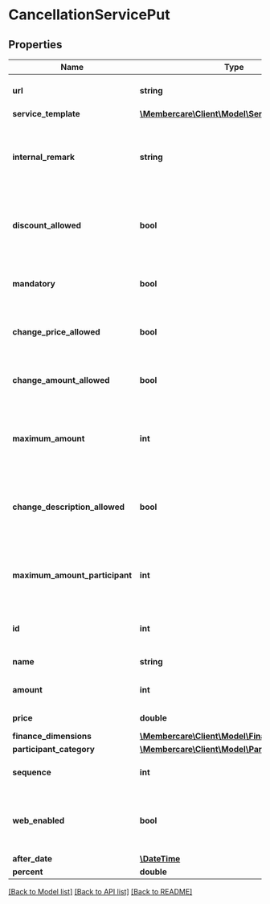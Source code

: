 # CancellationServicePut

## Properties
Name | Type | Description | Notes
------------ | ------------- | ------------- | -------------
**url** | **string** | The link to the current resource | [optional] 
**service_template** | [**\Membercare\Client\Model\ServiceTemplate**](ServiceTemplate.md) |  | [optional] 
**internal_remark** | **string** | Indicates whether or not the description of the service is editable. | [optional] 
**discount_allowed** | **bool** | Indicates whether or not discount is allowed on the service. | [optional] 
**mandatory** | **bool** | Indicates whether or not the service is mandatory. | [optional] 
**change_price_allowed** | **bool** | Indicates whether or not the price is editable. | [optional] 
**change_amount_allowed** | **bool** | Indicates whether or not the amount is editable. | [optional] 
**maximum_amount** | **int** | The maximum amount that is available for the service. | [optional] 
**change_description_allowed** | **bool** | Indicates whether or not the description of the service is editable. | [optional] 
**maximum_amount_participant** | **int** | The maximum amount that is available for each participant. | [optional] 
**id** | **int** | The identification number of the service. | [optional] 
**name** | **string** | The name of the service | [optional] 
**amount** | **int** | The default amount for the service. | [optional] 
**price** | **double** | The price of the service | [optional] 
**finance_dimensions** | [**\Membercare\Client\Model\FinanceDimensions**](FinanceDimensions.md) |  | [optional] 
**participant_category** | [**\Membercare\Client\Model\ParticipantCategory**](ParticipantCategory.md) |  | [optional] 
**sequence** | **int** | The ordering sequence of the service | [optional] 
**web_enabled** | **bool** | Indicates whether or not to display the service on web. | [optional] 
**after_date** | [**\DateTime**](\DateTime.md) |  | [optional] 
**percent** | **double** |  | [optional] 

[[Back to Model list]](../../README.md#documentation-for-models) [[Back to API list]](../../README.md#documentation-for-api-endpoints) [[Back to README]](../../README.md)

